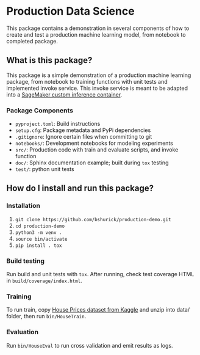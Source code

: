 # Production Data Science
This package contains a demonstration in several 
components of how to create and test a production 
machine learning model, from notebook to completed package.


## What is this package? 
This package is a simple demonstration of a production machine learning package, 
from notebook to training functions with unit tests and implemented invoke service. 
This invoke service is meant to be adapted into a
[SageMaker custom inference container](https://docs.aws.amazon.com/sagemaker/latest/dg/adapt-inference-container.html).

### Package Components
* `pyproject.toml`: Build instructions 
* `setup.cfg`: Package metadata and PyPi dependencies
* `.gitignore`: Ignore certain files when committing to git
* `notebooks/`: Development notebooks for modeling experiments 
* `src/`: Production code with train and evaluate scripts, and invoke function
* `doc/`: Sphinx documentation example; built during `tox` testing
* `test/`: python unit tests 

## How do I install and run this package?

### Installation
1. `git clone https://github.com/bshurick/production-demo.git`  
2. `cd production-demo`  
3. `python3 -m venv .`  
4. `source bin/activate`  
5. `pip install . tox`  

### Build testing 
Run build and unit tests with `tox`. After running, 
check test coverage HTML in `build/coverage/index.html`. 

### Training 
To run train, copy [House Prices dataset from Kaggle](https://www.kaggle.com/c/house-prices-advanced-regression-techniques/data)
and unzip into data/ folder, then run `bin/HouseTrain`.

### Evaluation 
Run `bin/HouseEval` to run cross validation and emit results as logs. 
